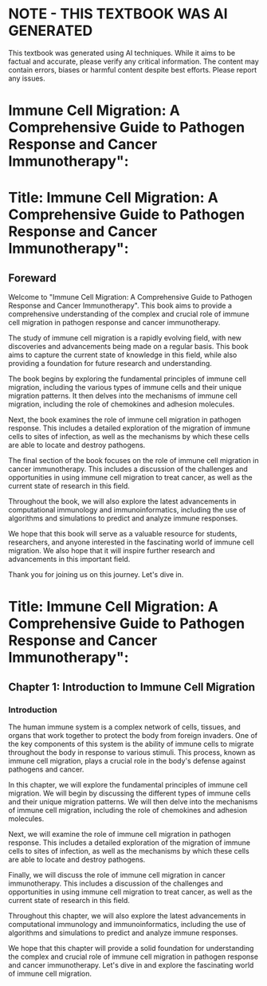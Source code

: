 # NOTE - THIS TEXTBOOK WAS AI GENERATED

This textbook was generated using AI techniques. While it aims to be factual and accurate, please verify any critical information. The content may contain errors, biases or harmful content despite best efforts. Please report any issues.

# Immune Cell Migration: A Comprehensive Guide to Pathogen Response and Cancer Immunotherapy":


# Title: Immune Cell Migration: A Comprehensive Guide to Pathogen Response and Cancer Immunotherapy":

## Foreward

Welcome to "Immune Cell Migration: A Comprehensive Guide to Pathogen Response and Cancer Immunotherapy". This book aims to provide a comprehensive understanding of the complex and crucial role of immune cell migration in pathogen response and cancer immunotherapy.

The study of immune cell migration is a rapidly evolving field, with new discoveries and advancements being made on a regular basis. This book aims to capture the current state of knowledge in this field, while also providing a foundation for future research and understanding.

The book begins by exploring the fundamental principles of immune cell migration, including the various types of immune cells and their unique migration patterns. It then delves into the mechanisms of immune cell migration, including the role of chemokines and adhesion molecules.

Next, the book examines the role of immune cell migration in pathogen response. This includes a detailed exploration of the migration of immune cells to sites of infection, as well as the mechanisms by which these cells are able to locate and destroy pathogens.

The final section of the book focuses on the role of immune cell migration in cancer immunotherapy. This includes a discussion of the challenges and opportunities in using immune cell migration to treat cancer, as well as the current state of research in this field.

Throughout the book, we will also explore the latest advancements in computational immunology and immunoinformatics, including the use of algorithms and simulations to predict and analyze immune responses.

We hope that this book will serve as a valuable resource for students, researchers, and anyone interested in the fascinating world of immune cell migration. We also hope that it will inspire further research and advancements in this important field.

Thank you for joining us on this journey. Let's dive in.


# Title: Immune Cell Migration: A Comprehensive Guide to Pathogen Response and Cancer Immunotherapy":

## Chapter 1: Introduction to Immune Cell Migration

### Introduction

The human immune system is a complex network of cells, tissues, and organs that work together to protect the body from foreign invaders. One of the key components of this system is the ability of immune cells to migrate throughout the body in response to various stimuli. This process, known as immune cell migration, plays a crucial role in the body's defense against pathogens and cancer.

In this chapter, we will explore the fundamental principles of immune cell migration. We will begin by discussing the different types of immune cells and their unique migration patterns. We will then delve into the mechanisms of immune cell migration, including the role of chemokines and adhesion molecules.

Next, we will examine the role of immune cell migration in pathogen response. This includes a detailed exploration of the migration of immune cells to sites of infection, as well as the mechanisms by which these cells are able to locate and destroy pathogens.

Finally, we will discuss the role of immune cell migration in cancer immunotherapy. This includes a discussion of the challenges and opportunities in using immune cell migration to treat cancer, as well as the current state of research in this field.

Throughout this chapter, we will also explore the latest advancements in computational immunology and immunoinformatics, including the use of algorithms and simulations to predict and analyze immune responses.

We hope that this chapter will provide a solid foundation for understanding the complex and crucial role of immune cell migration in pathogen response and cancer immunotherapy. Let's dive in and explore the fascinating world of immune cell migration.



